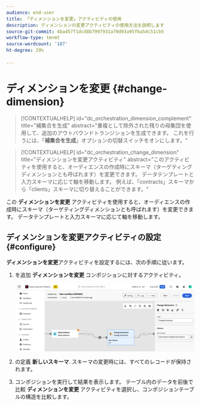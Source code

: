 ```yaml
---
audience: end-user
title: 「ディメンションを変更」アクティビティの使用
description: ディメンションの変更アクティビティの使用方法を説明します
source-git-commit: 4ba457f1dcd8b7997931a70d93a95f6a54c51cb5
workflow-type: tm+mt
source-wordcount: '187'
ht-degree: 29%

---
```



# ディメンションを変更 {#change-dimension}

>[!CONTEXTUALHELP]
>id="dc_orchestration_dimension_complement"
>title="補集合を生成"
>abstract="重複として除外された残りの母集団を使用して、追加のアウトバウンドトランジションを生成できます。 これを行うには、「**補集合を生成**」オプションの切替スイッチをオンにします。"

>[!CONTEXTUALHELP]
>id="dc_orchestration_change_dimension"
>title="ディメンションを変更アクティビティ"
>abstract="このアクティビティを使用すると、オーディエンスの作成時にスキーマ（ターゲティングディメンションとも呼ばれます）を変更できます。 データテンプレートと入力スキーマに応じて軸を移動します。 例えば、「contracts」スキーマから「clients」スキーマに切り替えることができます。"

この **ディメンションを変更** アクティビティを使用すると、オーディエンスの作成時にスキーマ（ターゲティングディメンションとも呼ばれます）を変更できます。 データテンプレートと入力スキーマに応じて軸を移動します。

## ディメンションを変更アクティビティの設定 {#configure}

**ディメンションを変更**&#x200B;アクティビティを設定するには、次の手順に従います。

1. を追加 **ディメンションを変更** コンポジションに対するアクティビティ。

   ![](../assets/change-dimension.png)

1. の定義 **新しいスキーマ**. スキーマの変更時には、すべてのレコードが保持されます。

1. コンポジションを実行して結果を表示します。 テーブル内のデータを前後で比較 **ディメンションを変更** アクティビティを選択し、コンポジションテーブルの構造を比較します。

<!--
## Example {#example}

In this example, we want to send an SMS delivery to all the profiles who have made a purchase. To do this, we first use a **[!UICONTROL Build audience]** activity linked to a custom "Purchase" targeting dimension to target all purchases that occurred.

We then use a **[!UICONTROL Change dimension]** activity to switch the workflow targeting dimension to "Recipients". This allows us to be able to target the recipients who match the query.
-->



<!-- on parle de dimension, mais dans UI "schema", va rester comme ça ?-->